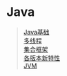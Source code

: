 # Java

> [Java基础](https://follow1123.github.io/doc/java/basics.html) </br>
> [多线程](https://follow1123.github.io/doc/java/multithreading.html) </br>
> [集合框架](https://follow1123.github.io/doc/java/collection.html) </br>
> [各版本新特性](https://follow1123.github.io/doc/java/version-features.html) </br>
> [JVM](https://follow1123.github.io/doc/java/JVM.html) </br>

